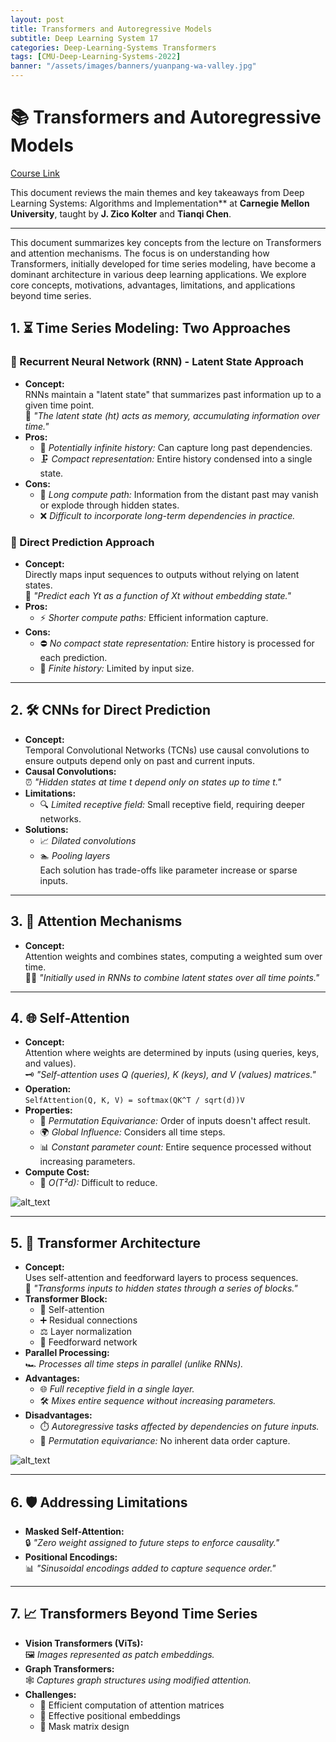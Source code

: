 ```yaml
---
layout: post
title: Transformers and Autoregressive Models
subtitle: Deep Learning System 17
categories: Deep-Learning-Systems Transformers
tags: [CMU-Deep-Learning-Systems-2022]
banner: "/assets/images/banners/yuanpang-wa-valley.jpg"
---
```



# 📚 Transformers and Autoregressive Models

[Course Link](https://dlsyscourse.org/lectures/)

This document reviews the main themes and key takeaways from Deep Learning Systems: Algorithms and Implementation** at **Carnegie Mellon University**, taught by **J. Zico Kolter** and **Tianqi Chen**.

---


This document summarizes key concepts from the lecture on Transformers and attention mechanisms. The focus is on understanding how Transformers, initially developed for time series modeling, have become a dominant architecture in various deep learning applications. We explore core concepts, motivations, advantages, limitations, and applications beyond time series.

## 1. ⏳ Time Series Modeling: Two Approaches

### 🔄 Recurrent Neural Network (RNN) - Latent State Approach
- **Concept:**  
  RNNs maintain a "latent state" that summarizes past information up to a given time point.  
  🧩 _"The latent state (ht) acts as memory, accumulating information over time."_  
- **Pros:**  
  - 📜 _Potentially infinite history:_ Can capture long past dependencies.  
  - 🗜️ _Compact representation:_ Entire history condensed into a single state.  
- **Cons:**  
  - 🧮 _Long compute path:_ Information from the distant past may vanish or explode through hidden states.  
  - ❌ _Difficult to incorporate long-term dependencies in practice._  

### 🎯 Direct Prediction Approach
- **Concept:**  
  Directly maps input sequences to outputs without relying on latent states.  
  🧮 _"Predict each Yt as a function of Xt without embedding state."_  
- **Pros:**  
  - ⚡ _Shorter compute paths:_ Efficient information capture.  
- **Cons:**  
  - ⛔ _No compact state representation:_ Entire history is processed for each prediction.  
  - 📏 _Finite history:_ Limited by input size.  

---

## 2. 🛠️ CNNs for Direct Prediction
- **Concept:**  
  Temporal Convolutional Networks (TCNs) use causal convolutions to ensure outputs depend only on past and current inputs.  
- **Causal Convolutions:**  
  ⏰ _"Hidden states at time t depend only on states up to time t."_  
- **Limitations:**  
  - 🔍 _Limited receptive field:_ Small receptive field, requiring deeper networks.  
- **Solutions:**  
  - 📈 _Dilated convolutions_  
  - 🏊 _Pooling layers_  
  Each solution has trade-offs like parameter increase or sparse inputs.  

---

## 3. 🎯 Attention Mechanisms
- **Concept:**  
  Attention weights and combines states, computing a weighted sum over time.  
  🧑‍🏫 _"Initially used in RNNs to combine latent states over all time points."_  

---

## 4. 🌐 Self-Attention
- **Concept:**  
  Attention where weights are determined by inputs (using queries, keys, and values).  
  🗝️ _"Self-attention uses Q (queries), K (keys), and V (values) matrices."_  
- **Operation:**  
  ```SelfAttention(Q, K, V) = softmax(QK^T / sqrt(d))V```  
- **Properties:**  
  - 🔄 _Permutation Equivariance:_ Order of inputs doesn't affect result.  
  - 🌍 _Global Influence:_ Considers all time steps.  
  - 📊 _Constant parameter count:_ Entire sequence processed without increasing parameters.  
- **Compute Cost:**  
  - 💸 _O(T²d):_ Difficult to reduce.  

![alt_text](/assets/images/dlsys/17/1.png "image_tooltip")

---

## 5. 🚀 Transformer Architecture
- **Concept:**  
  Uses self-attention and feedforward layers to process sequences.  
  🔧 _"Transforms inputs to hidden states through a series of blocks."_  
- **Transformer Block:**  
  - 🔁 Self-attention  
  - ➕ Residual connections  
  - ⚖️ Layer normalization  
  - 🔨 Feedforward network  
- **Parallel Processing:**  
  🏎️ _Processes all time steps in parallel (unlike RNNs)._  
- **Advantages:**  
  - 🌐 _Full receptive field in a single layer._  
  - 🛠️ _Mixes entire sequence without increasing parameters._  
- **Disadvantages:**  
  - ⏱️ _Autoregressive tasks affected by dependencies on future inputs._  
  - 🔄 _Permutation equivariance:_ No inherent data order capture.  

![alt_text](/assets/images/dlsys/17/2.png "image_tooltip")

---

## 6. 🛡️ Addressing Limitations
- **Masked Self-Attention:**  
  🔒 _"Zero weight assigned to future steps to enforce causality."_  
- **Positional Encodings:**  
  📊 _"Sinusoidal encodings added to capture sequence order."_  

---

## 7. 📈 Transformers Beyond Time Series
- **Vision Transformers (ViTs):**  
  🖼️ _Images represented as patch embeddings._  
- **Graph Transformers:**  
  🕸️ _Captures graph structures using modified attention._  
- **Challenges:**  
  - 🧮 Efficient computation of attention matrices  
  - 📏 Effective positional embeddings  
  - 🧱 Mask matrix design  
